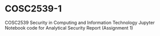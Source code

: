 # COSC2539-1
COSC2539 Security in Computing and Information Technology Jupyter Notebook code for Analytical Security Report (Assignment 1)
